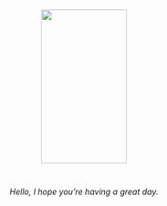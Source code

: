 <!--## Hi there 👋 -->

<!--
**KunagisaAi/KunagisaAi** is a ✨ _special_ ✨ repository because its `README.md` (this file) appears on your GitHub profile.

Here are some ideas to get you started:

- 🔭 I’m currently working on ...
- 🌱 I’m currently learning ...
- 👯 I’m looking to collaborate on ...
- 🤔 I’m looking for help with ...
- 💬 Ask me about ...
- 📫 How to reach me: ...
- 😄 Pronouns: ...
- ⚡ Fun fact: ...
-->



<div align="center">
 <img src="https://static.wikia.nocookie.net/zaregotoseries/images/b/b4/Tomo_Kunagisa_%28Anime%29.png/revision/latest?cb=20160902205457" height="270" width="150" style="margin: 10px">
 <br>
 <br>
 
*Hello, I hope you're having a great day.*

 <br>
</div>
